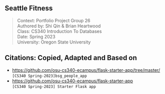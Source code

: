 ## Seattle Fitness

>Context: Portfolio Project Group 26  
>Authored by: Shi Qin & Brian Heartwood  
>Class: CS340 Introduction To Databases  
>Date: Spring 2023  
>University: Oregon State University


  
## Citations: Copied, Adapted and Based on
* https://github.com/osu-cs340-ecampus/flask-starter-app/tree/master/  
  `[CS340 Spring-2023]bsg_people_app`
* https://github.com/osu-cs340-ecampus/flask-starter-app   
`[CS340 Spring-2023] Starter Flask app`